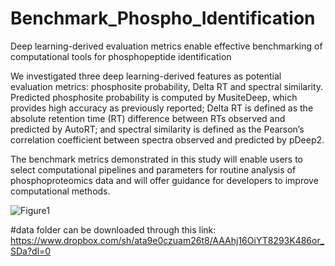 # Benchmark_Phospho_Identification
Deep learning-derived evaluation metrics enable effective benchmarking of computational tools for phosphopeptide identification

We investigated three deep learning-derived features as potential evaluation metrics: phosphosite probability, Delta RT and spectral similarity. Predicted phosphosite probability is computed by MusiteDeep, which provides high accuracy as previously reported; Delta RT is defined as the absolute retention time (RT) difference between RTs observed and predicted by AutoRT; and spectral similarity is defined as the Pearson’s correlation coefficient between spectra observed and predicted by pDeep2.

The benchmark metrics demonstrated in this study will enable users to select computational pipelines and parameters for routine analysis of phosphoproteomics data and will offer guidance for developers to improve computational methods.

![Figure1](https://user-images.githubusercontent.com/48265327/130739050-16a9f8b5-6ef5-4159-bb35-3e6e700b2dfa.png)


#data folder can be downloaded through this link:
https://www.dropbox.com/sh/ata9e0czuam26t8/AAAhj16OiYT8293K486or_SDa?dl=0
